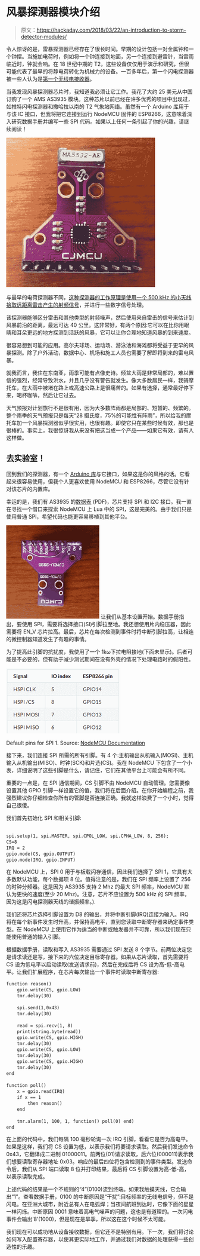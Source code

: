 # 风暴探测器模块介绍

> 原文：<https://hackaday.com/2018/03/22/an-introduction-to-storm-detector-modules/>

令人惊讶的是，雷暴探测器已经存在了很长时间。早期的设计包括一对金属钟和一个钟摆。当施加电荷时，例如将一个钟连接到地面，另一个连接到避雷针，当雷雨临近时，钟就会响。在 18 世纪中期的 T2，这些设备仅仅用于演示和研究，但很可能代表了最早的将静电荷转化为机械力的设备。一百多年后，第一个闪电探测器被一些人认为是[第一个无线电接收器](http://en.wikipedia.org/wiki/Alexander_Stepanovich_Popov#Demonstrations)。

当我发现风暴探测器芯片时，我知道我必须让它工作。我花了大约 25 美元从中国订购了一个 AMS AS3935 模块。这种芯片以前已经在许多优秀的项目中出现过，如推特闪电探测器和撒哈拉以南的 T2 气象站网络。虽然有一个 Arduino 库用于与该 IC 接口，但我将把它连接到运行 NodeMCU 固件的 ESP8266，这意味着深入研究数据手册并编写一些 SPI 代码。如果以上任何一条引起了你的兴趣，请继续阅读！

[![](img/1018476caf529a1c910cae4dc3dd15a2.png)](https://hackaday.com/wp-content/uploads/2018/03/lightning_detector_recto_square.jpg)

与最早的电荷探测器不同，[这种探测器的工作原理是使用一个 500 kHz 的小天线拾取远距离雷击产生的射频信号](http://en.wikipedia.org/wiki/Lightning_detection)，并进行一些数字信号处理。

该探测器能够区分雷击和其他类型的射频噪声，然后使用来自雷击的信号来估计到风暴前沿的距离，最远可达 40 公里。这非常好，有两个原因:它可以在比你用眼睛和耳朵更远的地方探测到活跃的风暴，它可以让你合理地知道风暴的到来速度。

很容易想到可能的应用。高尔夫球场、运动场、游泳池和海滩都将受益于更早的风暴探测。除了户外活动，数据中心、机场和施工人员也需要了解即将到来的雷电风暴。

就我而言，我住在东南亚，雨季可能有点像史诗。倾盆大雨是非常局部的，难以置信的强烈，经常导致洪水，并且几乎没有警告就发生。像大多数居民一样，我骑摩托车，在大雨中被堵在路上或高速公路上是很痛苦的。如果有选择，通常最好停下来，喝杯咖啡，然后让它过去。

天气预报对计划旅行不是很有用，因为大多数阵雨都是局部的、短暂的、频繁的。整个雨季的天气预报只是每天“28 摄氏度，75%的可能性有阵雨”，所以给我的摩托车加一个风暴探测器似乎很实用，也很有趣。即使它只在某些时候有效，那也是很棒的。事实上，我很惊讶我从来没有把这当成一个产品——如果它有效，请有人这样做。

## 去实验室！

回到我们的探测器，有一个 [Arduino 库](http://github.com/PlayingWithFusion/PWFusion_AS3935_I2C)与它接口，如果这是你的风格的话。它看起来很容易使用，但我个人更喜欢使用 NodeMCU 和 ESP8266，尽管它没有针对该芯片的内置库。

幸运的是，我们有 AS3935 的[数据表](http://www.mouser.com/ds/2/588/ams_AS3935_Datasheet_EN_v5-1214568.pdf) (PDF)，芯片支持 SPI 和 I2C 接口。我一直在寻找一个借口来探索 NodeMCU 上 Lua 中的 SPI，这是完美的。由于我们只是使用普通 SPI，希望代码也能更容易移植到其他平台。

[![](img/516fc5525cbf9d44d7cb3157ced9e548.png)](https://hackaday.com/wp-content/uploads/2018/03/lightning_detector_verso_square.jpg) 让我们从基本设置开始。数据手册指出，要使用 SPI，需要将选择接口(SI)引脚拉至地。我还想使用片内稳压器，因此需要将 EN_V 芯片拉高。最后，芯片在每次检测到事件时将中断引脚拉高，让相连的微控制器知道发生了有趣的事情。

为了提高此引脚的抗扰度，我使用了一个 1kω下拉电阻接地(下面未显示)。后者可能是不必要的，但有助于减少测试期间在没有外壳的情况下处理电路时的假阳性。

![](img/8b77aabac79840a7c6ddb0fc1f971be6.png)

Default pins for SPI 1\. Source: [NodeMCU Documentation](https://nodemcu.readthedocs.io/en/master/en/modules/spi/)

接下来，我们连接 SPI 所需的所有引脚。有 4 个:主机输出从机输入(MOSI)、主机输入从机输出(MISO)、时钟(SCK)和片选(CS)。我在 NodeMCU 下包含了一个小表，详细说明了这些引脚是什么，请记住，它们在其他平台上可能会有所不同。

重要的一点是，在 SPI 通信期间，CS 引脚不由 NodeMCU 自动管理。您需要像设置其他 GPIO 引脚一样设置它的值，我们将在后面介绍。在你开始编程之前，我强烈建议你仔细检查你所有的管脚是否连接正确。我就这样浪费了一个小时，觉得自己很傻。

我们首先初始化 SPI 和相关引脚:

```

spi.setup(1, spi.MASTER, spi.CPOL_LOW, spi.CPHA_LOW, 8, 256);
CS=8
IRQ = 2
gpio.mode(CS, gpio.OUTPUT)
gpio.mode(IRQ, gpio.INPUT)
```

在 NodeMCU 上，SPI 0 用于与板载闪存通信，因此我们选择了 SPI 1，它具有大多数默认功能，每个数据项 8 位。值得注意的是，我们在 SPI 频率上设置了 256 的时钟分频器。这是因为 AS3935 支持 2 Mhz 的最大 SPI 频率，NodeMCU 默认为更快的速度(至少 20 Mhz)。注意，芯片不应设置为 500 kHz 的 SPI 频率，因为这是闪电探测器天线的谐振频率。).

我们还将芯片选择引脚设置为 D8 的输出，并将中断引脚(IRQ)连接为输入。IRQ 将在每个新事件发生时升高，并保持高电平，直到您读取中断寄存器来确定事件类型。在 NodeMCU 上使用它作为适当的中断或触发器并不可靠，所以我们现在只能使用普通的输入引脚。

根据数据手册，读取和写入 AS3935 需要通过 SPI 发送 8 个字节。前两位决定您是请求读还是写，接下来的六位决定目标寄存器。如果从芯片读取，首先需要将 CS 设为低电平以启动读取(发送请求前)，然后在完成后将 CS 设为高-低-高电平。让我们扩展程序，在芯片每次输出一个事件时读取中断寄存器:

```
function reason()
    gpio.write(CS, gpio.LOW)
    tmr.delay(30)

    spi.send(1,0x43)
    tmr.delay(30)

    read = spi.recv(1, 8)
    print(string.byte(read))
    gpio.write(CS, gpio.HIGH)
    tmr.delay(30)
    gpio.write(CS, gpio.LOW)
    tmr.delay(30)
    gpio.write(CS, gpio.HIGH)
    tmr.delay(30)
end

function poll()
    x = gpio.read(IRQ)
    if x == 1
        then reason()
    end

    tmr.alarm(1, 100, 1, function() poll(0) end)
end

```

在上面的代码中，我们每隔 100 毫秒轮询一次 IRQ 引脚，看看它是否为高电平。如果是这样，我们将 CS 设置为低，以表示我们将要请求读取。然后我们发送命令 0x43，它翻译成二进制 01000011。前两位(01)请求读取，后六位(000011)表示我们想要读取寄存器地址 0x03。响应的最后四位将包含检测到的事件类型。发送命令后，我们从 SPI 端口读取 8 位并打印结果，最后将 CS 引脚设置为高-低-高，以表示读取完成。

上述代码的结果是一个不规则的“4”(0100)流到终端。如果我触摸天线，它会输出“1”。查看数据手册，0100 的中断原因是“干扰”:目标频率的无线电信号，但不是闪电。在亚洲大城市，附近总有人在电弧焊；当夜间航班到达时，它像下面的星星一样闪烁。中断原因 0001 意味着高电气噪声的问题，这也是有道理的。一次闪电事件会输出‘8’(1000)，但是现在是旱季，所以这在这个时候不太可能。

我们现在可以成功地从设备接收数据，但它还不是特别有用。下一次，我们将讨论如何写入配置寄存器，以使其更实际地工作，并通过我们对数据的处理获得一些创造性的乐趣。